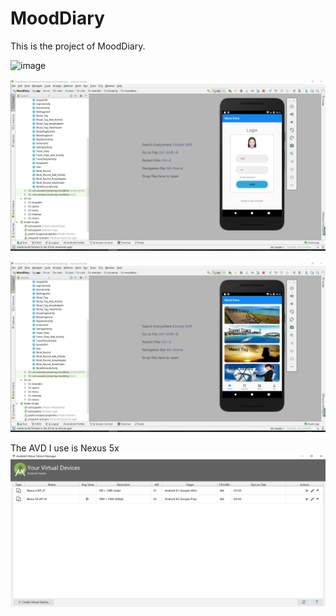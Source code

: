 # MoodDiary
This is the project of MoodDiary.

![image](https://github.com/JianpengLiao/MoodDiary/blob/master/test_20161698.gif)

 ![image](https://github.com/JianpengLiao/MoodDiary/blob/master/Screenshot1.png)

![image](https://github.com/JianpengLiao/MoodDiary/blob/master/Screenshot2.png)

The AVD I use is Nexus 5x
![image](https://github.com/JianpengLiao/MoodDiary/blob/master/Screenshot3.png)
